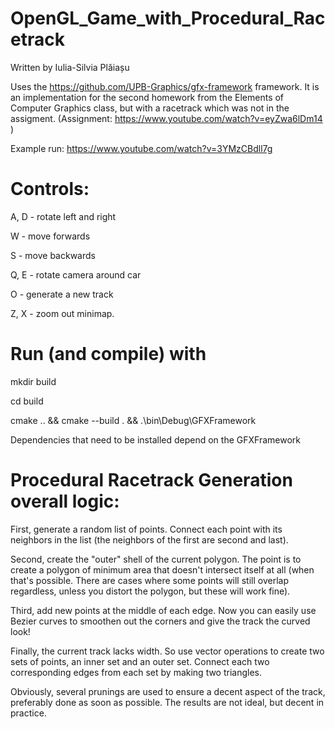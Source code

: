 # OpenGL_Game_with_Procedural_Racetrack

Written by Iulia-Silvia Plăiașu

Uses the https://github.com/UPB-Graphics/gfx-framework framework. It is an implementation for the second homework
from the Elements of Computer Graphics class, but with a racetrack which was not in the assigment.
(Assignment: https://www.youtube.com/watch?v=eyZwa6lDm14 )

Example run: 
https://www.youtube.com/watch?v=3YMzCBdll7g

# Controls:

A, D - rotate left and right

W - move forwards

S - move backwards

Q, E - rotate camera around car

O - generate a new track

Z, X - zoom out minimap.


# Run (and compile) with

mkdir build

cd build

cmake .. && cmake --build . && .\bin\Debug\GFXFramework

Dependencies that need to be installed depend on the GFXFramework


# Procedural Racetrack Generation overall logic:

First, generate a random list of points. Connect each point with its neighbors in the list (the neighbors of the first are second and last).

Second, create the "outer" shell of the current polygon. The point is to create a polygon of minimum area that doesn't intersect itself at all (when that's possible. There are cases where some points will still overlap regardless, unless you distort the polygon, but these will work fine).

Third, add new points at the middle of each edge. Now you can easily use Bezier curves to smoothen out the corners and give the track the curved look!

Finally, the current track lacks width. So use vector operations to create two sets of points, an inner set and an outer set. Connect each two corresponding edges from each set by making two triangles. 

Obviously, several prunings are used to ensure a decent aspect of the track, preferably done as soon as possible. The results are not ideal, but decent in practice.
